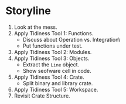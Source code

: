 # Storyline

1. Look at the mess.
2. Apply Tidiness Tool 1: Functions.
    * Discuss about Operation vs. Integration\
    * Put functions under test.
3. Apply Tidiness Tool 2: Modules.
4. Apply Tidiness Tool 3: Objects.
    * Extract the `Line` object.
    * Show seofware cell in code.
5. Apply Tidiness Tool 4: Crate.
    * Split binary and library crate.
6. Apply Tidiness Tool 5: Workspace.
7. Revisit Crate Structure.